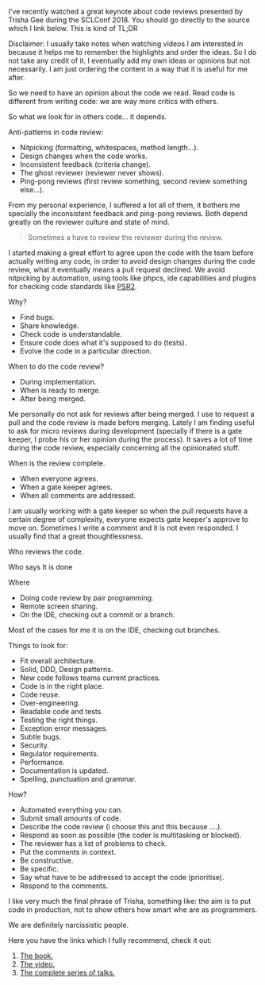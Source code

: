 I've recently watched a great keynote about code reviews presented by Trisha Gee during the SCLConf 2018. You should go directly to the source which I link below. This is kind of TL;DR

Disclaimer: I usually take notes when watching videos I am interested in
because it helps me to remember the highlights and order the ideas. So I do not take any credit of it. I eventually add my own ideas or opinions but not necessarily. I am just ordering the content in a way that it is useful for me after.

So we need to have an opinion about the code we read. Read code is different from writing code: we are way more critics with others.

So what we look for in others code... it depends.

Anti-patterns in code review:

-   Nitpicking (formatting, whitespaces, method length...).
-   Design changes when the code works.
-   Inconsistent feedback (criteria change).
-   The ghost reviewer (reviewer never shows).
-   Ping-pong reviews (first review something, second review something else...).

From my personal experience, I suffered a lot all of them, it bothers me specially the inconsistent feedback and ping-pong reviews. Both depend greatly on the reviewer culture and state of mind.

> Sometimes a have to review the reviewer during the review.

I started making a great effort to agree upon the code with the team before actually writing any code, in order to avoid design changes during the code review, what it eventually means a pull request declined. We avoid nitpicking by automation, using tools like phpcs, ide capabilities and plugins for checking code standards like [PSR2](https://www.php-fig.org/psr/psr-2/).

Why?

-   Find bugs.
-   Share knowledge.
-   Check code is understandable.
-   Ensure code does what it's supposed to do (tests).
-   Evolve the code in a particular direction.

When to do the code review?

-   During implementation.
-   When is ready to merge.
-   After being merged.

Me personally do not ask for reviews after being merged. I use to request a pull and the code review is made before merging. Lately I am finding useful to ask for micro reviews during development (specially if there is a gate keeper, I probe his or her opinion during the process). It saves a lot of time during the code review, especially concerning all the opinionated stuff.

When is the review complete.

-   When everyone agrees.
-   When a gate keeper agrees.
-   When all comments are addressed.

I am usually working with a gate keeper so when the pull requests have a certain degree of complexity, everyone expects gate keeper's approve to move on. Sometimes I write a comment and it is not even responded. I usually find that a great thoughtlessness.

Who reviews the code.

Who says It is done

Where

-   Doing code review by pair programming.
-   Remote screen sharing.
-   On the IDE, checking out a commit or a branch.

Most of the cases for me it is on the IDE, checking out branches.

Things to look for:

-   Fit overall architecture.
-   Solid, DDD, Design patterns.
-   New code follows teams current practices.
-   Code is in the right place.
-   Code reuse.
-   Over-engineering.
-   Readable code and tests.
-   Testing the right things.
-   Exception error messages.
-   Subtle bugs.
-   Security.
-   Regulator requirements.
-   Performance.
-   Documentation is updated.
-   Spelling, punctuation and grammar.

How?

-   Automated everything you can.
-   Submit small amounts of code.
-   Describe the code review (i choose this and this because ....).
-   Respond as soon as possible (the coder is multitasking or blocked).
-   The reviewer has a list of problems to check.
-   Put the comments in context.
-   Be constructive.
-   Be specific.
-   Say what have to be addressed to accept the code (prioritise).
-   Respond to the comments.

I like very much the final phrase of Trisha, something like: the aim is to put code in production, not to show others how smart whe are as programmers.

We are definitely narcissistic people.

Here you have the links which I fully recommend, check it out:

1.  [The book.](https://leanpub.com/whattolookforinacodereview)
2.  [The video.](https://youtu.be/jXi8h44cbQA)
3.  [The complete series of talks.](https://sc-london.com/videos)